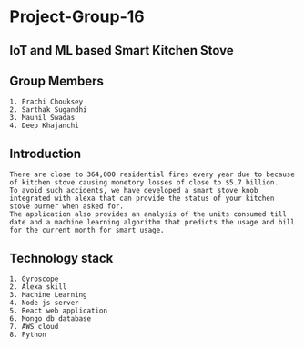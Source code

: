 # Project-Group-16

## IoT and ML based Smart Kitchen Stove

## Group Members
```
1. Prachi Chouksey
2. Sarthak Sugandhi 
3. Maunil Swadas 
4. Deep Khajanchi
```
## Introduction
```
There are close to 364,000 residential fires every year due to because of kitchen stove causing monetory losses of close to $5.7 billion.
To avoid such accidents, we have developed a smart stove knob integrated with alexa that can provide the status of your kitchen stove burner when asked for.
The application also provides an analysis of the units consumed till date and a machine learning algorithm that predicts the usage and bill for the current month for smart usage.
```

## Technology stack
```
1. Gyroscope
2. Alexa skill
3. Machine Learning
4. Node js server
5. React web application
6. Mongo db database
7. AWS cloud
8. Python
```

